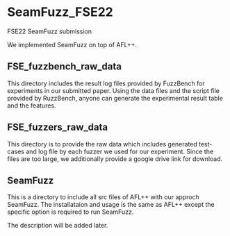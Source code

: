 # SeamFuzz_FSE22
FSE22 SeamFuzz submission

We implemented SeamFuzz on top of AFL++.


## FSE_fuzzbench_raw_data

This directory includes the result log files provided by FuzzBench for experiments in our submitted paper. 
Using the data files and the script file provided by RuzzBench, anyone can generate the experimental result table and the features. 

## FSE_fuzzers_raw_data

This directory is to provide the raw data which includes generated test-cases and log file by each fuzzer we used for our experiment.
  Since the files are too large, we additionally provide a google drive link for download.
  
## SeamFuzz

This is a directory to include all src files of AFL++ with our approch SeamFuzz.
The installataion and usage is the same as AFL++ except the specific option is required to run SeamFuzz.


The description will be added later.
